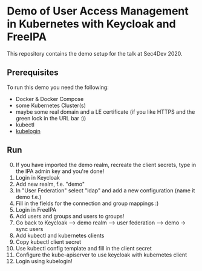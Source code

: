 # Demo of User Access Management in Kubernetes with Keycloak and FreeIPA

This repository contains the demo setup for the talk at Sec4Dev 2020.

## Prerequisites

To run this demo you need the following:

- Docker & Docker Compose
- some Kubernetes Cluster(s)
- maybe some real domain and a LE certificate (if you like HTTPS and the green lock in the URL bar :))
- kubectl
- [kubelogin](https://github.com/WhizUs/kubelogin)

## Run

0. If you have imported the demo realm, recreate the client secrets, type in the IPA admin key and you're done!
1. Login in Keycloak
2. Add new realm, f.e. "demo" 
3. In "User Federation" select "ldap" and add a new configuration (name it demo f.e.)
4. Fill in the fields for the connection and group mappings :)
5. Login in FreeIPA
6. Add users and groups and users to groups!
7. Go back to Keycloak --> demo realm --> user federation --> demo -> sync users
8. Add kubectl and kubernetes clients
9. Copy kubectl client secret
10. Use kubectl config template and fill in the client secret
11. Configure the kube-apiserver to use keycloak with kubernetes client
12. Login using kubelogin!